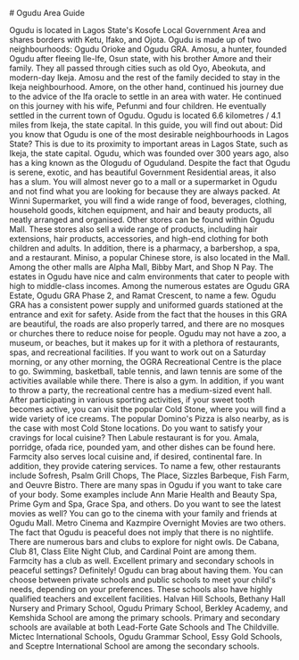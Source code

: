 \# Ogudu Area Guide

Ogudu is located in Lagos State's Kosofe Local Government Area and shares borders with Ketu, Ifako, and Ojota. Ogudu is made up of two neighbourhoods: Ogudu Orioke and Ogudu GRA. Amosu, a hunter, founded Ogudu after fleeing Ile\-Ife, Osun state, with his brother Amore and their family. They all passed through cities such as old Oyo, Abeokuta, and modern\-day Ikeja. Amosu and the rest of the family decided to stay in the Ikeja neighbourhood. Amore, on the other hand, continued his journey due to the advice of the Ifa oracle to settle in an area with water.
He continued on this journey with his wife, Pefunmi and four children. He eventually settled in the current town of Ogudu. Ogudu is located 6\.6 kilometres / 4\.1 miles from Ikeja, the state capital. In this guide, you will find out about: Did you know that Ogudu is one of the most desirable neighbourhoods in Lagos State? This is due to its proximity to important areas in Lagos State, such as Ikeja, the state capital. Ogudu, which was founded over 300 years ago, also has a king known as the Ologudu of Oguduland. Despite the fact that Ogudu is serene, exotic, and has beautiful Government Residential areas, it also has a slum. You will almost never go to a mall or a supermarket in Ogudu and not find what you are looking for because they are always packed. At Winni Supermarket, you will find a wide range of food, beverages, clothing, household goods, kitchen equipment, and hair and beauty products, all neatly arranged and organised. Other stores can be found within Ogudu Mall. These stores also sell a wide range of products, including hair extensions, hair products, accessories, and high\-end clothing for both children and adults. In addition, there is a pharmacy, a barbershop, a spa, and a restaurant. Miniso, a popular Chinese store, is also located in the Mall. Among the other malls are Alpha Mall, Bibby Mart, and Shop N Pay. The estates in Ogudu have nice and calm environments that cater to people with high to middle\-class incomes. Among the numerous estates are Ogudu GRA Estate, Ogudu GRA Phase 2, and Ramat Crescent, to name a few. Ogudu GRA has a consistent power supply and uniformed guards stationed at the entrance and exit for safety. Aside from the fact that the houses in this GRA are beautiful, the roads are also properly tarred, and there are no mosques or churches there to reduce noise for people. Ogudu may not have a zoo, a museum, or beaches, but it makes up for it with a plethora of restaurants, spas, and recreational facilities. If you want to work out on a Saturday morning, or any other morning, the OGRA Recreational Centre is the place to go. Swimming, basketball, table tennis, and lawn tennis are some of the activities available while there. There is also a gym. In addition, if you want to throw a party, the recreational centre has a medium\-sized event hall. After participating in various sporting activities, if your sweet tooth becomes active, you can visit the popular Cold Stone, where you will find a wide variety of ice creams. The popular Domino's Pizza is also nearby, as is the case with most Cold Stone locations. Do you want to satisfy your cravings for local cuisine? Then Labule restaurant is for you. Amala, porridge, ofada rice, pounded yam, and other dishes can be found here. Farmcity also serves local cuisine and, if desired, continental fare. In addition, they provide catering services. To name a few, other restaurants include Sofresh, Psalm Grill Chops, The Place, Sizzles Barbeque, Fish Farm, and Oeuvre Bistro. There are many spas in Ogudu if you want to take care of your body. Some examples include Ann Marie Health and Beauty Spa, Prime Gym and Spa, Grace Spa, and others. Do you want to see the latest movies as well? You can go to the cinema with your family and friends at Ogudu Mall. Metro Cinema and Kazmpire Overnight Movies are two others. The fact that Ogudu is peaceful does not imply that there is no nightlife. There are numerous bars and clubs to explore for night owls. De Cabana, Club 81, Class Elite Night Club, and Cardinal Point are among them. Farmcity has a club as well. Excellent primary and secondary schools in peaceful settings? Definitely! Ogudu can brag about having them. You can choose between private schools and public schools to meet your child's needs, depending on your preferences. These schools also have highly qualified teachers and excellent facilities. Halvan Hill Schools, Bethany Hall Nursery and Primary School, Ogudu Primary School, Berkley Academy, and Kemshida School are among the primary schools. Primary and secondary schools are available at both Lead\-Forte Gate Schools and The Childville. Mictec International Schools, Ogudu Grammar School, Essy Gold Schools, and Sceptre International School are among the secondary schools.
